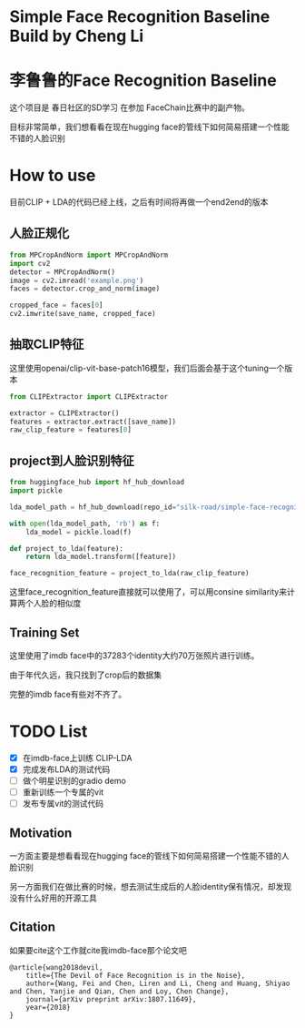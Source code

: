 # Simple Face Recognition Baseline Build by Cheng Li
# 李鲁鲁的Face Recognition Baseline

这个项目是 春日社区的SD学习 在参加 FaceChain比赛中的副产物。

目标非常简单，我们想看看在现在hugging face的管线下如何简易搭建一个性能不错的人脸识别

# How to use

目前CLIP + LDA的代码已经上线，之后有时间将再做一个end2end的版本

## 人脸正规化

```python
from MPCropAndNorm import MPCropAndNorm
import cv2
detector = MPCropAndNorm()
image = cv2.imread('example.png')
faces = detector.crop_and_norm(image)

cropped_face = faces[0]
cv2.imwrite(save_name, cropped_face)
```

## 抽取CLIP特征

这里使用openai/clip-vit-base-patch16模型，我们后面会基于这个tuning一个版本

```python
from CLIPExtractor import CLIPExtractor

extractor = CLIPExtractor()
features = extractor.extract([save_name])
raw_clip_feature = features[0]
```

## project到人脸识别特征

```python
from huggingface_hub import hf_hub_download
import pickle

lda_model_path = hf_hub_download(repo_id="silk-road/simple-face-recognition", filename="lda_openai_clip_model.pkl")

with open(lda_model_path, 'rb') as f:
    lda_model = pickle.load(f)

def project_to_lda(feature):
    return lda_model.transform([feature])

face_recognition_feature = project_to_lda(raw_clip_feature)
```

这里face_recognition_feature直接就可以使用了，可以用consine similarity来计算两个人脸的相似度

## Training Set

这里使用了imdb face中的37283个identity大约70万张照片进行训练。

由于年代久远，我只找到了crop后的数据集

完整的imdb face有些对不齐了。

# TODO List

- [x] 在imdb-face上训练 CLIP-LDA
- [x] 完成发布LDA的测试代码
- [ ] 做个明星识别的gradio demo
- [ ] 重新训练一个专属的vit
- [ ] 发布专属vit的测试代码

## Motivation

一方面主要是想看看现在hugging face的管线下如何简易搭建一个性能不错的人脸识别

另一方面我们在做比赛的时候，想去测试生成后的人脸identity保有情况，却发现没有什么好用的开源工具

## Citation

如果要cite这个工作就cite我imdb-face那个论文吧

```
@article{wang2018devil,
	title={The Devil of Face Recognition is in the Noise},
	author={Wang, Fei and Chen, Liren and Li, Cheng and Huang, Shiyao and Chen, Yanjie and Qian, Chen and Loy, Chen Change},
	journal={arXiv preprint arXiv:1807.11649},
	year={2018}
}
```